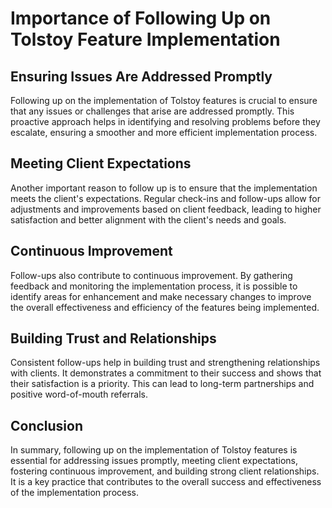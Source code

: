 # Importance of Following Up on Tolstoy Feature Implementation

## Ensuring Issues Are Addressed Promptly

Following up on the implementation of Tolstoy features is crucial to ensure that any issues or challenges that arise are addressed promptly. This proactive approach helps in identifying and resolving problems before they escalate, ensuring a smoother and more efficient implementation process.

## Meeting Client Expectations

Another important reason to follow up is to ensure that the implementation meets the client's expectations. Regular check-ins and follow-ups allow for adjustments and improvements based on client feedback, leading to higher satisfaction and better alignment with the client's needs and goals.

## Continuous Improvement

Follow-ups also contribute to continuous improvement. By gathering feedback and monitoring the implementation process, it is possible to identify areas for enhancement and make necessary changes to improve the overall effectiveness and efficiency of the features being implemented.

## Building Trust and Relationships

Consistent follow-ups help in building trust and strengthening relationships with clients. It demonstrates a commitment to their success and shows that their satisfaction is a priority. This can lead to long-term partnerships and positive word-of-mouth referrals.

## Conclusion

In summary, following up on the implementation of Tolstoy features is essential for addressing issues promptly, meeting client expectations, fostering continuous improvement, and building strong client relationships. It is a key practice that contributes to the overall success and effectiveness of the implementation process.